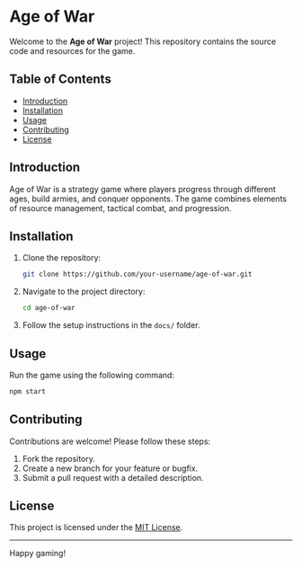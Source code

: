 # Age of War

Welcome to the **Age of War** project! This repository contains the source code and resources for the game.

## Table of Contents

- [Introduction](#introduction)
- [Installation](#installation)
- [Usage](#usage)
- [Contributing](#contributing)
- [License](#license)

## Introduction

Age of War is a strategy game where players progress through different ages, build armies, and conquer opponents. The game combines elements of resource management, tactical combat, and progression.

## Installation

1. Clone the repository:
   ```bash
   git clone https://github.com/your-username/age-of-war.git
   ```
2. Navigate to the project directory:
   ```bash
   cd age-of-war
   ```
3. Follow the setup instructions in the `docs/` folder.

## Usage

Run the game using the following command:

```bash
npm start
```

## Contributing

Contributions are welcome! Please follow these steps:

1. Fork the repository.
2. Create a new branch for your feature or bugfix.
3. Submit a pull request with a detailed description.

## License

This project is licensed under the [MIT License](LICENSE).

---

Happy gaming!

